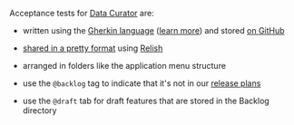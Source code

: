 Acceptance tests for [Data Curator](https://github.com/ODIQueensland/data-curator/blob/master/README.md) are:

- written using the [Gherkin language](https://cucumber.io/docs/reference#gherkin) ([learn more](https://media.pragprog.com/titles/hwcuc/gherkin.pdf)) and stored [on GitHub](https://github.com/ODIQueensland/data-curator/tree/master/test/features)

- [shared in a pretty format](https://relishapp.com/odi-australia/data-curator/docs) using [Relish](https://relishapp.com)

- arranged in folders like the application menu structure

- use the `@backlog` tag to indicate that it's not in our [release plans](https://github.com/ODIQueensland/data-curator/milestones?direction=asc&sort=due_date&state=open)

- use the `@draft` tab for draft features that are stored in the Backlog directory
